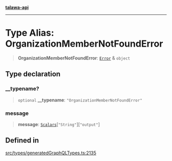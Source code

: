 [**talawa-api**](../../../README.md)

***

# Type Alias: OrganizationMemberNotFoundError

> **OrganizationMemberNotFoundError**: [`Error`](Error.md) & `object`

## Type declaration

### \_\_typename?

> `optional` **\_\_typename**: `"OrganizationMemberNotFoundError"`

### message

> **message**: [`Scalars`](Scalars.md)\[`"String"`\]\[`"output"`\]

## Defined in

[src/types/generatedGraphQLTypes.ts:2135](https://github.com/Suyash878/talawa-api/blob/f376d03c37e9acd046e7cc983947432c95f74442/src/types/generatedGraphQLTypes.ts#L2135)
